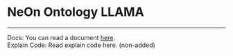 # NeOn Ontology LLAMA

---

Docs: You can read a document [here](https://www.notion.so/Docs-LLM-NeOn-Method-266488d611988093baaff3d3d867dc84?source=copy_link).
<br>
Explain Code: Read explain code here. (non-added)
